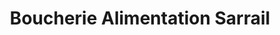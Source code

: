---
title: "Boucherie Alimentation Sarrail"
url: /lunel/boucherie-alimentation-sarrail/
shop: Lebensmittel
---